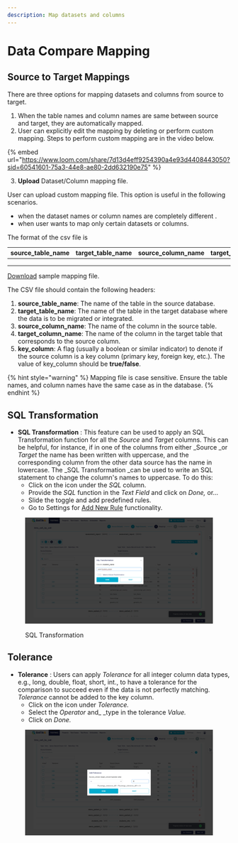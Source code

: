 ```yaml
---
description: Map datasets and columns
---
```


# Data Compare Mapping

## Source to Target Mappings

There are three options for mapping datasets and columns from source to target.

1. When the table names and column names are same between source and target, they are automatically mapped.
2. User can explicitly edit the mapping by deleting or perform custom mapping. Steps to perform custom mapping are in the video below.



{% embed url="https://www.loom.com/share/7d13d4eff9254390a4e93d4408443050?sid=60541601-75a3-44e8-ae80-2dd632190e75" %}



3. **Upload** Dataset/Column mapping file.&#x20;

User can upload custom mapping file. This option is useful in the following scenarios.

* when the dataset names or column names are completely different .
* when user wants to map only certain datasets or columns.

The format of the csv file is&#x20;

| source\_table\_name | target\_table\_name | source\_column\_name | target\_column\_name | key\_column |
| ------------------- | ------------------- | -------------------- | -------------------- | ----------- |
|                     |                     |                      |                      |             |
|                     |                     |                      |                      |             |
|                     |                     |                      |                      |             |



[Download](https://dataops-store.s3.amazonaws.com/sample\_mapping.csv) sample mapping file.

The CSV file should contain the following headers:

1. **source\_table\_name**: The name of the table in the source database.
2. **target\_table\_name**: The name of the table in the target database where the data is to be migrated or integrated.
3. **source\_column\_name**: The name of the column in the source table.
4. **target\_column\_name**: The name of the column in the target table that corresponds to the source column.
5. **key\_column**: A flag (usually a boolean or similar indicator) to denote if the source column is a key column (primary key, foreign key, etc.). The value of key\_column should be **true/false**.&#x20;



{% hint style="warning" %}
Mapping file is case sensitive. Ensure the table names, and column names have the same case as in the database.&#x20;
{% endhint %}

## SQL Transformation

* **SQL Transformation** : This feature can be used to apply an SQL Transformation function for all the _Source_ and _Target_ columns. This can be helpful, for instance, if in one of the columns from either \_Source \_or _Target_ the name has been written with uppercase, and the corresponding column from the other data source has the name in lowercase. The \_SQL Transformation \_can be used to write an SQL statement to change the column's names to uppercase. To do this:
  * Click on the icon under the _SQL_ column.
  * Provide the _SQL_ function in the _Text Field_ and click on _Done,_ or...
  * Slide the toggle and add predefined rules.
  * Go to Settings for [Add New Rule](https://app.gitbook.com/@Vexdata/s/docs/\~/drafts/-MWOAN922BH54Ft3iFk\_/settings) functionality.

<figure><img src="../../../../../.gitbook/assets/Screenshot (424).png" alt=""><figcaption><p>SQL Transformation</p></figcaption></figure>



## Tolerance

* **Tolerance** : Users can apply _Tolerance_ for all integer column data types, e.g., long, double, float, short, int., to have a tolerance for the comparison to succeed even if the data is not perfectly matching. _Tolerance_ cannot be added to the key column.
  * Click on the icon under _Tolerance._
  * Select the _Operator_ and\_ \_type in the tolerance _Value._
  * Click on _Done._

<figure><img src="../../../../../.gitbook/assets/Screenshot (425).png" alt=""><figcaption></figcaption></figure>
